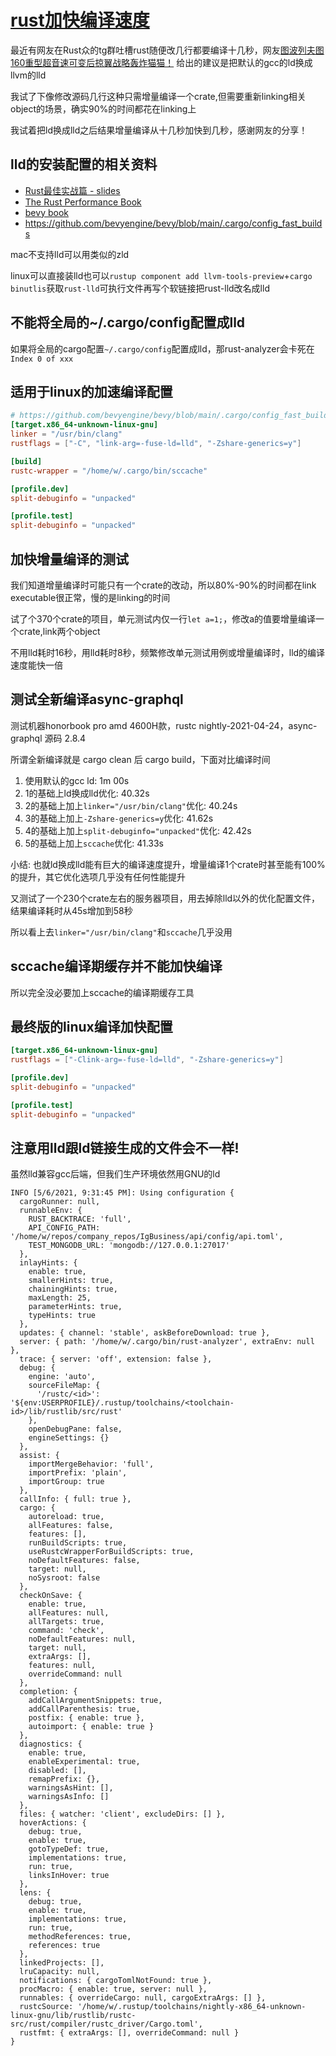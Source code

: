 # [rust加快编译速度](/2021/04/rust_replace_ld_to_lld_speedup_linking.md)

最近有网友在Rust众的tg群吐槽rust随便改几行都要编译十几秒，网友[图波列夫图160重型超音速可变后掠翼战略轰炸猫猫！](https://twitter.com/wayslog)
给出的建议是把默认的gcc的ld换成llvm的lld

我试了下像修改源码几行这种只需增量编译一个crate,但需要重新linking相关object的场景，确实90%的时间都花在linking上

我试着把ld换成lld之后结果增量编译从十几秒加快到几秒，感谢网友的分享！

## lld的安装配置的相关资料

- [Rust最佳实战篇 - slides](https://docs.google.com/presentation/d/1UB5Uid1zNMaX4XCaYHamq9r0_6imxbHXW0Yoip4cl8E/edit#slide=id.gca30593049_1_16)
- [The Rust Performance Book](https://nnethercote.github.io/perf-book/compile-times.html#linking)
- [bevy book](https://bevyengine.org/learn/book/getting-started/setup/#enable-fast-compiles-optional)
- <https://github.com/bevyengine/bevy/blob/main/.cargo/config_fast_builds>

mac不支持lld可以用类似的zld

linux可以直接装lld也可以`rustup component add llvm-tools-preview`+`cargo binutlis`获取`rust-lld`可执行文件再写个软链接把rust-lld改名成lld

## 不能将全局的~/.cargo/config配置成lld

如果将全局的cargo配置`~/.cargo/config`配置成lld，那rust-analyzer会卡死在`Index 0 of xxx`

## 适用于linux的加速编译配置

```toml
# https://github.com/bevyengine/bevy/blob/main/.cargo/config_fast_builds
[target.x86_64-unknown-linux-gnu]
linker = "/usr/bin/clang"
rustflags = ["-C", "link-arg=-fuse-ld=lld", "-Zshare-generics=y"]

[build]
rustc-wrapper = "/home/w/.cargo/bin/sccache"

[profile.dev]
split-debuginfo = "unpacked"

[profile.test]
split-debuginfo = "unpacked"
```

## 加快增量编译的测试

我们知道增量编译时可能只有一个crate的改动，所以80%-90%的时间都在link executable很正常，慢的是linking的时间

试了个370个crate的项目，单元测试内仅一行`let a=1;`，修改a的值要增量编译一个crate,link两个object

不用lld耗时16秒，用lld耗时8秒，频繁修改单元测试用例或增量编译时，lld的编译速度能快一倍

## 测试全新编译async-graphql

测试机器honorbook pro amd 4600H款，rustc nightly-2021-04-24，async-graphql 源码 2.8.4

所谓全新编译就是 cargo clean 后 cargo build，下面对比编译时间

1. 使用默认的gcc ld: 1m 00s
2. 1的基础上ld换成lld优化: 40.32s
3. 2的基础上加上`linker="/usr/bin/clang"`优化: 40.24s
4. 3的基础上加上`-Zshare-generics=y`优化: 41.62s
5. 4的基础上加上`split-debuginfo="unpacked"`优化: 42.42s
6. 5的基础上加上`sccache`优化: 41.33s

小结: 也就ld换成lld能有巨大的编译速度提升，增量编译1个crate时甚至能有100%的提升，其它优化选项几乎没有任何性能提升

又测试了一个230个crate左右的服务器项目，用去掉除lld以外的优化配置文件，结果编译耗时从45s增加到58秒

所以看上去`linker="/usr/bin/clang"`和`sccache`几乎没用

## sccache编译期缓存并不能加快编译

所以完全没必要加上sccache的编译期缓存工具

## 最终版的linux编译加快配置

```toml
[target.x86_64-unknown-linux-gnu]
rustflags = ["-Clink-arg=-fuse-ld=lld", "-Zshare-generics=y"]

[profile.dev]
split-debuginfo = "unpacked"

[profile.test]
split-debuginfo = "unpacked"
```

## 注意用lld跟ld链接生成的文件会不一样!

虽然lld兼容gcc后端，但我们生产环境依然用GNU的ld


```
INFO [5/6/2021, 9:31:45 PM]: Using configuration {
  cargoRunner: null,
  runnableEnv: {
    RUST_BACKTRACE: 'full',
    API_CONFIG_PATH: '/home/w/repos/company_repos/IgBusiness/api/config/api.toml',
    TEST_MONGODB_URL: 'mongodb://127.0.0.1:27017'
  },
  inlayHints: {
    enable: true,
    smallerHints: true,
    chainingHints: true,
    maxLength: 25,
    parameterHints: true,
    typeHints: true
  },
  updates: { channel: 'stable', askBeforeDownload: true },
  server: { path: '/home/w/.cargo/bin/rust-analyzer', extraEnv: null },
  trace: { server: 'off', extension: false },
  debug: {
    engine: 'auto',
    sourceFileMap: {
      '/rustc/<id>': '${env:USERPROFILE}/.rustup/toolchains/<toolchain-id>/lib/rustlib/src/rust'
    },
    openDebugPane: false,
    engineSettings: {}
  },
  assist: {
    importMergeBehavior: 'full',
    importPrefix: 'plain',
    importGroup: true
  },
  callInfo: { full: true },
  cargo: {
    autoreload: true,
    allFeatures: false,
    features: [],
    runBuildScripts: true,
    useRustcWrapperForBuildScripts: true,
    noDefaultFeatures: false,
    target: null,
    noSysroot: false
  },
  checkOnSave: {
    enable: true,
    allFeatures: null,
    allTargets: true,
    command: 'check',
    noDefaultFeatures: null,
    target: null,
    extraArgs: [],
    features: null,
    overrideCommand: null
  },
  completion: {
    addCallArgumentSnippets: true,
    addCallParenthesis: true,
    postfix: { enable: true },
    autoimport: { enable: true }
  },
  diagnostics: {
    enable: true,
    enableExperimental: true,
    disabled: [],
    remapPrefix: {},
    warningsAsHint: [],
    warningsAsInfo: []
  },
  files: { watcher: 'client', excludeDirs: [] },
  hoverActions: {
    debug: true,
    enable: true,
    gotoTypeDef: true,
    implementations: true,
    run: true,
    linksInHover: true
  },
  lens: {
    debug: true,
    enable: true,
    implementations: true,
    run: true,
    methodReferences: true,
    references: true
  },
  linkedProjects: [],
  lruCapacity: null,
  notifications: { cargoTomlNotFound: true },
  procMacro: { enable: true, server: null },
  runnables: { overrideCargo: null, cargoExtraArgs: [] },
  rustcSource: '/home/w/.rustup/toolchains/nightly-x86_64-unknown-linux-gnu/lib/rustlib/rustc-src/rust/compiler/rustc_driver/Cargo.toml',
  rustfmt: { extraArgs: [], overrideCommand: null }
}
```
